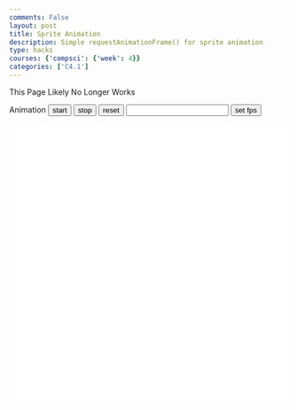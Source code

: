 ```yaml
---
comments: False
layout: post
title: Sprite Animation
description: Simple requestAnimationFrame() for sprite animation
type: hacks
courses: {'compsci': {'week': 4}}
categories: ['C4.1']
---
```

<style>
    .container{
        display: Block;
        background-color: white;
    }
</style>



<h>This Page Likely No Longer Works</h>

<h>Animation</h>
<button id="start">start</button>
<button id="stop">stop</button>
<button id="reset">reset</button>
<input id="fps" type="number" onfocus="this.value=''" />
<button id="setFps">set fps</button>

<canvas width="500px" height="500px" id="container" class="container"></canvas>

<script type="module">
//importModules
import Movement from "/Group/myScripts/MovementModule.js" //standAlone

import Drawing from "/Group/myScripts/DrawingModule.js"//must be used with object
import Object from "/Group/myScripts/CreateObject.js" //must be used with drawing

//to be assigned
var movement;
var Drawer;

//base variables
let fps = 25;
var animId;
let active = false;
var canvas = document.getElementById("container");
var state = 0;
var lastDirection = 1;
let CurrentFrame = 0;

//objects
var character = new Image(); //character
character.src = "/Group/images/Game/CharacterSpriteSheet.png";
//document.getElementById("setFps").insertAdjacentElement("afterend", character);
var charObject = new Object(character,[31,54],[90,160],[0,0],2,4);

var background = new Image(); //Background0
background.src = "/Group/images/Game/room1.png";
var backgroundObject = new Object(background,[438,115],[1472,400],[0,0],1,1);

var dresser = new Image(); //object1
dresser.src = "/Group/images/Game/drawer1.png";
var desserObject = new Object(dresser,[28,28],[94,94],[21,13],1,1);

var slime = new Image();//slime
slime.src = "/Group/images/Game/slime.jpeg"
var slimeObject = new Object(slime,[225,200],[20,20],[150,0],1,1);

var eyes = new Image();
eyes.src = "/Group/images/Game/eyes.png"
var eyesObject = new Object(eyes,[20,10],[60,30],[300,300],3,1)

var objects = [[backgroundObject],[eyesObject],[desserObject],[slimeObject]];

function checkForOverlap(object1,object2, axis){
    if (axis == null){axis = 2};
    var pos1 = object1.ReturnPosition().slice();
    var scale1 = object1.ReturnScale().slice();   
    var xRange1 = [pos1[0],pos1[0]+scale1[0]];
    var yRange1 = [pos1[1],pos1[1]+scale1[1]];

    var pos2 = object2.ReturnPosition().slice();
    var scale2 = object2.ReturnScale().slice();   
    var xRange2 = [pos2[0],pos2[0]+scale2[0]];
    var yRange2 = [pos2[1],pos2[1]+scale2[1]];
    
    if (axis ==0){
        if (xRange1[0]>=xRange2[0]){
            if (xRange1[0]<=xRange2[1]){
                return true;
            }
        }
        if (xRange1[1]>=xRange2[0]){
            if (xRange1[1]<=xRange2[1]){
                return true;
            }
        }
    }

    if (axis ==1){
        if (yRange1[0]>=yRange2[0]){
            if (yRange1[0]<=yRange2[1]){
                return true;
            }
        }
        if (yRange1[1]>=yRange2[0]){
            if (yRange1[1]<=yRange2[1]){
                return true;
            }
        }
    }

    if (axis ==2){
    if (xRange1[0]>=xRange2[0]){
        if (xRange1[0]<=xRange2[1]){
            if (yRange1[0]>=yRange2[0]){
                if (yRange1[0]<=yRange2[1]){
                    return true;
                }
            }
            if (yRange1[1]>=yRange2[0]){
                if (yRange1[1]<=yRange2[1]){
                    return true;
                }
            }
        }
    }
    if (xRange1[1]>=xRange2[0]){
        if (xRange1[1]<=xRange2[1]){
            if (yRange1[0]>=yRange2[0]){
                if (yRange1[0]<=yRange2[1]){
                    return true;
                }
            }
            if (yRange1[1]>=yRange2[0]){
                if (yRange1[1]<=yRange2[1]){
                    return true;
                }
            }
        }
    }
    }
    return false;
}
function checkForCharacterOverlap(object1,axis){
    if (axis == null){axis = 2};
 
    var scroll = Drawer.ReturnScroll();

    var pos1 = charObject.ReturnPosition().slice();
    pos1[0] = scroll + canvas.offsetWidth/2;
    var scale1 = charObject.ReturnScale().slice();
    var xRange1 = [pos1[0],pos1[0]+scale1[0]];
    var yRange1 = [pos1[1],pos1[1]+scale1[1]];

    var pos2 = object1.ReturnPosition().slice();
    var scale2 = object1.ReturnScale().slice();   
    var xRange2 = [pos2[0],pos2[0]+scale2[0]];
    var yRange2 = [pos2[1],pos2[1]+scale2[1]];

    if (axis ==0){
        if (xRange1[0]>=xRange2[0]){
            if (xRange1[0]<=xRange2[1]){
                return true;
            }
        }
        if (xRange1[1]>=xRange2[0]){
            if (xRange1[1]<=xRange2[1]){
                return true;
            }
        }
    }

    if (axis ==1){
        if (yRange1[0]>=yRange2[0]){
            if (yRange1[0]<=yRange2[1]){
                return true;
            }
        }
        if (yRange1[1]>=yRange2[0]){
            if (yRange1[1]<=yRange2[1]){
                return true;
            }
        }
    }

    if (axis ==2){
    if (xRange1[0]>=xRange2[0]){
        if (xRange1[0]<=xRange2[1]){
            if (yRange1[0]>=yRange2[0]){
                if (yRange1[0]<=yRange2[1]){
                    return true;
                }
            }
            if (yRange1[1]>=yRange2[0]){
                if (yRange1[1]<=yRange2[1]){
                    return true;
                }
            }
        }
    }
    if (xRange1[1]>=xRange2[0]){
        if (xRange1[1]<=xRange2[1]){
            if (yRange1[0]>=yRange2[0]){
                if (yRange1[0]<=yRange2[1]){
                    return true;
                }
            }
            if (yRange1[1]>=yRange2[0]){
                if (yRange1[1]<=yRange2[1]){
                    return true;
                }
            }
        }
    }
    }
    return false;
}

function HandleInteractions(){

}

function frame(){ //when a frame is updated
    CurrentFrame += 1;

    movement.update(fps);
    Drawer.update(movement.position()[0]);

    //slime movement
    if (slimeObject.ReturnPosition()[0] < (Drawer.ReturnScroll()+canvas.offsetWidth/2)){
        slimeObject.OverridePosition([slimeObject.ReturnPosition()[0]+10/fps,0]);
    }
    else{
        slimeObject.OverridePosition([slimeObject.ReturnPosition()[0]-10/fps,0]);
    }

    //eyes
    if (checkForCharacterOverlap(eyesObject,0)==true){
        eyesObject.UpdateFrame(1);
    }
    else if (eyesObject.ReturnPosition()[0] < (Drawer.ReturnScroll()+canvas.offsetWidth/2)){
        eyesObject.UpdateFrame(0);
    }
    else{
        eyesObject.UpdateFrame(2);
    }

    //update character
    if (CurrentFrame % Math.round(fps/8)== 0){charObject.UpdateFrame();};

    switch(movement.state()){
        case 0: 
            if (lastDirection == 1){
                state = 0;
            }
            else {
                state = 2;
            }
            break;
        case 1:
                state = 1;
                lastDirection = 1;
            break;
        case -1:
                state = 3;
                lastDirection = -1;
            break;
    }


    Drawer.draw(canvas,state); //draw frame
    setTimeout(function() {if(active==true){animId = requestAnimationFrame(frame)};}, 1000 / fps);
}

function start(){
    if (active==true){return;};
    active = true;
    animId = requestAnimationFrame(frame);
}

function setFps(){
    fps = document.getElementById("fps").value;
}
function stop(){
    active = false;
    cancelAnimationFrame(animId);
}

function reset(a){
    console.log("reset a:" + a);
    stop();
    
    if (a !== 1 ) {
    document.removeEventListener("keydown",movement.handleKeydown.bind(movement));
    document.removeEventListener("keyup",movement.handleKeyup.bind(movement));
    }

    Drawer = new Drawing(objects,charObject,canvas,100);

    movement = new Movement(0,0);
    document.addEventListener("keydown",movement.handleKeydown.bind(movement));
    document.addEventListener("keyup",movement.handleKeyup.bind(movement));
    
    Drawer.draw(canvas,movement.state());
}


window.onload = reset(1);
document.getElementById("start").addEventListener("click",start);
document.getElementById("stop").addEventListener("click",stop)
document.getElementById("setFps").addEventListener("click",setFps)
document.getElementById("reset").addEventListener("click",reset)

</script>